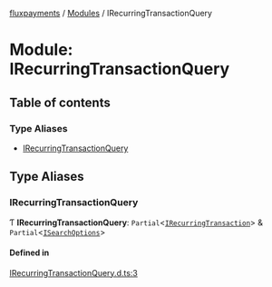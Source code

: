 [fluxpayments](../README.md) / [Modules](../modules.md) / IRecurringTransactionQuery

# Module: IRecurringTransactionQuery

## Table of contents

### Type Aliases

- [IRecurringTransactionQuery](IRecurringTransactionQuery.md#irecurringtransactionquery)

## Type Aliases

### IRecurringTransactionQuery

Ƭ **IRecurringTransactionQuery**: `Partial`\<[`IRecurringTransaction`](../interfaces/IRecurringTransaction.IRecurringTransaction.md)\> & `Partial`\<[`ISearchOptions`](../interfaces/ISearchOptions.ISearchOptions.md)\>

#### Defined in

[IRecurringTransactionQuery.d.ts:3](https://github.com/fluxpayments1/fluxpayments_api_ts/blob/58a6e5901c1007e9a07c203e87e64d4abad5e111/src/types/flux_types/IRecurringTransactionQuery.d.ts#L3)
